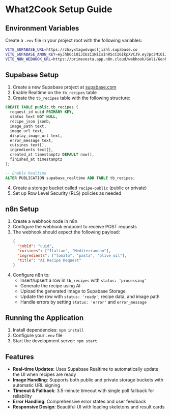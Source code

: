 # What2Cook Setup Guide

## Environment Variables

Create a `.env` file in your project root with the following variables:

```bash
VITE_SUPABASE_URL=https://zhxyxtagwdvqocljizhl.supabase.co
VITE_SUPABASE_ANON_KEY=eyJhbGciOiJIUzI1NiIsInR5cCI6IkpXVCJ9.eyJpc3MiOiJzdXBhYmFzZSIsInJlZiI6InpoeHl4dGFnd2R2cW9jbGppemhsIiwicm9sZSI6ImFub24iLCJpYXQiOjE3NTM2OTAyMTgsImV4cCI6MjA2OTI2NjIxOH0.ImE-rBvenOIUEpnktr73I2NyA6cMwhDJLVqyBmbjXW0
VITE_N8N_WEBHOOK_URL=https://primevesta.app.n8n.cloud/webhook/Goli/GenRecSupa
```

## Supabase Setup

1. Create a new Supabase project at [supabase.com](https://supabase.com)
2. Enable Realtime on the `tb_recipes` table
3. Create the `tb_recipes` table with the following structure:

```sql
CREATE TABLE public.tb_recipes (
  request_id uuid PRIMARY KEY,
  status text NOT NULL,
  recipe_json jsonb,
  image_path text,
  image_url text,
  display_image_url text,
  error_message text,
  cuisines text[],
  ingredients text[],
  created_at timestamptz DEFAULT now(),
  finished_at timestamptz
);

-- Enable Realtime
ALTER PUBLICATION supabase_realtime ADD TABLE tb_recipes;
```

4. Create a storage bucket called `recipe-public` (public or private)
5. Set up Row Level Security (RLS) policies as needed

## n8n Setup

1. Create a webhook node in n8n
2. Configure the webhook endpoint to receive POST requests
3. The webhook should expect the following payload:
   ```json
   {
     "jobId": "uuid",
     "cuisines": ["Italian", "Mediterranean"],
     "ingredients": ["tomato", "pasta", "olive oil"],
     "title": "AI Recipe Request"
   }
   ```
4. Configure n8n to:
   - Insert/upsert a row in `tb_recipes` with `status: 'processing'`
   - Generate the recipe using AI
   - Upload the generated image to Supabase Storage
   - Update the row with `status: 'ready'`, recipe data, and image path
   - Handle errors by setting `status: 'error'` and `error_message`

## Running the Application

1. Install dependencies: `npm install`
2. Configure your `.env` file
3. Start the development server: `npm start`

## Features

- **Real-time Updates**: Uses Supabase Realtime to automatically update the UI when recipes are ready
- **Image Handling**: Supports both public and private storage buckets with automatic URL signing
- **Timeout & Fallback**: 3.5-minute timeout with single poll fallback for reliability
- **Error Handling**: Comprehensive error states and user feedback
- **Responsive Design**: Beautiful UI with loading skeletons and result cards
